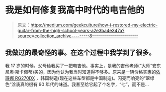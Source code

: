 # 我是如何修复我高中时代的电吉他的

> 原文：<https://medium.com/geekculture/how-i-restored-my-electric-guitar-from-the-high-school-years-a2e3ba4e347a?source=collection_archive---------8----------------------->

## 我做过的最奇怪的事。在这个过程中我学到了很多。

我 17 岁的时候，父母给我买了一把电吉他。事实上，是我的吉他老师(“大师”安东尼奥·斯卡佩蒂)买的，因为他认为我当时知道得不够多。原来是一辆价格实惠的[依班娜 RG270DX](https://ibanez.fandom.com/wiki/RG270DX) ，韩国制造(现在这些车型都是中国制造)。闪亮而响亮的“翠绿色”涂装真的很有 90 年代的味道。我甚至给它起了个名字，“七”，而不是…